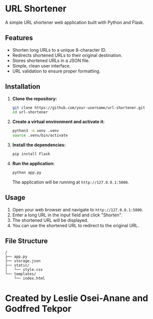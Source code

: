 # URL Shortener

A simple URL shortener web application built with Python and Flask.

## Features

- Shorten long URLs to a unique 8-character ID.
- Redirects shortened URLs to their original destination.
- Stores shortened URLs in a JSON file.
- Simple, clean user interface.
- URL validation to ensure proper formatting.

## Installation

1. **Clone the repository:**
   ```bash
   git clone https://github.com/your-username/url-shortener.git
   cd url-shortener
   ```

2. **Create a virtual environment and activate it:**
   ```bash
   python3 -m venv .venv
   source .venv/bin/activate
   ```

3. **Install the dependencies:**
   ```bash
   pip install Flask
   ```

4. **Run the application:**
   ```bash
   python app.py
   ```

   The application will be running at `http://127.0.0.1:5000`.

## Usage

1. Open your web browser and navigate to `http://127.0.0.1:5000`.
2. Enter a long URL in the input field and click "Shorten".
3. The shortened URL will be displayed.
4. You can use the shortened URL to redirect to the original URL.

## File Structure

```
/
├── app.py           
├── storage.json     
├── static/
│   └── style.css    
└── templates/
    └── index.html   
```

# Created by Leslie Osei-Anane and Godfred Tekpor

